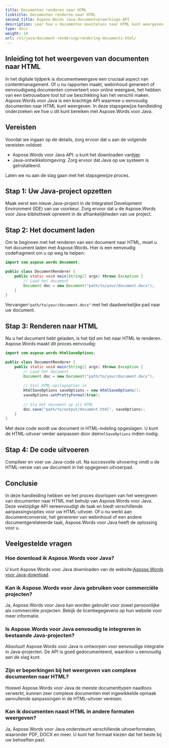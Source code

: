 ```yaml
---
title: Documenten renderen naar HTML
linktitle: Documenten renderen naar HTML
second_title: Aspose.Words Java-documentverwerkings-API
description: Leer hoe u documenten moeiteloos naar HTML kunt weergeven met Aspose.Words voor Java. Stapsgewijze handleiding voor efficiënte documentconversie.
type: docs
weight: 14
url: /nl/java/document-rendering/rendering-documents-html/
---
```


## Inleiding tot het weergeven van documenten naar HTML

In het digitale tijdperk is documentweergave een cruciaal aspect van contentmanagement. Of u nu rapporten maakt, webinhoud genereert of eenvoudigweg documenten converteert voor online weergave, het hebben van een betrouwbare tool tot uw beschikking kan het verschil maken. Aspose.Words voor Java is een krachtige API waarmee u eenvoudig documenten naar HTML kunt weergeven. In deze stapsgewijze handleiding onderzoeken we hoe u dit kunt bereiken met Aspose.Words voor Java.

## Vereisten

Voordat we ingaan op de details, zorg ervoor dat u aan de volgende vereisten voldoet:

-  Aspose.Words voor Java API: u kunt het downloaden van[hier](https://releases.aspose.com/words/java/).
- Java-ontwikkelomgeving: Zorg ervoor dat Java op uw systeem is geïnstalleerd.

Laten we nu aan de slag gaan met het stapsgewijze proces.

## Stap 1: Uw Java-project opzetten

Maak eerst een nieuw Java-project in de Integrated Development Environment (IDE) van uw voorkeur. Zorg ervoor dat u de Aspose.Words voor Java-bibliotheek opneemt in de afhankelijkheden van uw project.

## Stap 2: Het document laden

Om te beginnen met het renderen van een document naar HTML, moet u het document laden met Aspose.Words. Hier is een eenvoudig codefragment om u op weg te helpen:

```java
import com.aspose.words.Document;

public class DocumentRenderer {
    public static void main(String[] args) throws Exception {
        // Laad het document
        Document doc = new Document("path/to/your/document.docx");
    }
}
```

 Vervangen`"path/to/your/document.docx"` met het daadwerkelijke pad naar uw document.

## Stap 3: Renderen naar HTML

Nu u het document hebt geladen, is het tijd om het naar HTML te renderen. Aspose.Words maakt dit proces eenvoudig:

```java
import com.aspose.words.HtmlSaveOptions;

public class DocumentRenderer {
    public static void main(String[] args) throws Exception {
        // Laad het document
        Document doc = new Document("path/to/your/document.docx");
        
        // Stel HTML-opslagopties in
        HtmlSaveOptions saveOptions = new HtmlSaveOptions();
        saveOptions.setPrettyFormat(true);
        
        // Sla het document op als HTML
        doc.save("path/to/output/document.html", saveOptions);
    }
}
```

Met deze code wordt uw document in HTML-indeling opgeslagen. U kunt de HTML-uitvoer verder aanpassen door de`HtmlSaveOptions` indien nodig.

## Stap 4: De code uitvoeren

Compileer en voer uw Java-code uit. Na succesvolle uitvoering vindt u de HTML-versie van uw document in het opgegeven uitvoerpad.

## Conclusie

In deze handleiding hebben we het proces doorlopen van het weergeven van documenten naar HTML met behulp van Aspose.Words voor Java. Deze veelzijdige API vereenvoudigt de taak en biedt verschillende aanpassingsopties voor uw HTML-uitvoer. Of u nu werkt aan documentconversie, het genereren van webinhoud of een andere documentgerelateerde taak, Aspose.Words voor Java heeft de oplossing voor u.

## Veelgestelde vragen

### Hoe download ik Aspose.Words voor Java?

 U kunt Aspose.Words voor Java downloaden van de website:[Aspose.Words voor Java-download](https://releases.aspose.com/words/java/).

### Kan ik Aspose.Words voor Java gebruiken voor commerciële projecten?

Ja, Aspose.Words voor Java kan worden gebruikt voor zowel persoonlijke als commerciële projecten. Bekijk de licentiegegevens op hun website voor meer informatie.

### Is Aspose.Words voor Java eenvoudig te integreren in bestaande Java-projecten?

Absoluut! Aspose.Words voor Java is ontworpen voor eenvoudige integratie in Java-projecten. De API is goed gedocumenteerd, waardoor u eenvoudig aan de slag kunt.

### Zijn er beperkingen bij het weergeven van complexe documenten naar HTML?

Hoewel Aspose.Words voor Java de meeste documenttypen naadloos verwerkt, kunnen zeer complexe documenten met ingewikkelde opmaak aanvullende aanpassingen in de HTML-uitvoer vereisen.

### Kan ik documenten naast HTML in andere formaten weergeven?

Ja, Aspose.Words voor Java ondersteunt verschillende uitvoerformaten, waaronder PDF, DOCX en meer. U kunt het formaat kiezen dat het beste bij uw behoeften past.